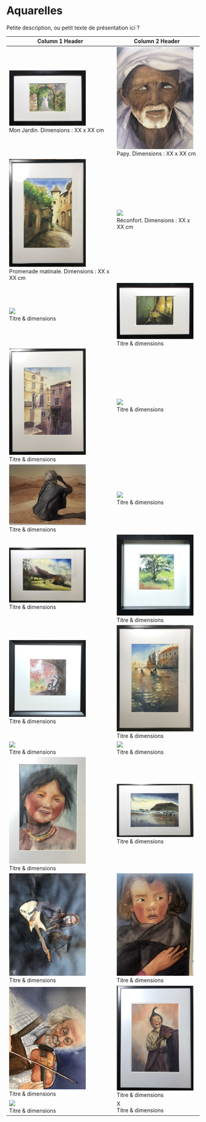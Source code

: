 # Aquarelles

Petite description, ou petit texte de présentation ici ?



| Column 1 Header | Column 2 Header | 
| --------------- | --------------- | 
| <a href="./Mon jardin.jpg "><img src="./Mon jardin.jpg" width="200" /> </a>  <br> Mon Jardin. Dimensions : XX x XX cm | <a href="./Papy arabe.jpg "><img src="./Papy arabe.jpg" width="200" /> </a> <br> Papy. Dimensions : XX x XX cm |
| <a href="./Promenade matinale 50x70.jpg "><img src="./Promenade matinale 50x70.jpg" width="200" /> </a> <br> Promenade matinale. Dimensions : XX x XX cm | <a href="./Réconfort 50x70.JPG"><img src="./Réconfort 50x70.JPG" width="200" /> </a> <br> Réconfort. Dimensions : XX x XX cm |
| <a href="./Saint Nazaire le désert 50x70.jpeg "><img src="./Saint Nazaire le désert 50x70.jpeg" width="200" /> </a> <br> Titre & dimensions | <a href="./Sous-bois.jpg "><img src="./Sous-bois.jpg" width="200" /> </a> <br> Titre & dimensions |
| <a href="./Split Croatie 50x70.jpg "><img src="./Split Croatie 50x70.jpg" width="200" /> </a>  <br> Titre & dimensions | <a href="./Tenzin dans ses pensées 40x50.jpg "><img src="./Tenzin dans ses pensées 40x50.jpg" width="200" /> </a> <br> Titre & dimensions |
| <a href="./Touareg in the desert .jpg  "><img src="./Touareg in the desert .jpg " width="200" /> </a> <br> Titre & dimensions | <a href="./Un jour à SALAMANQUE 50x70.JPG "><img src="./Un jour à SALAMANQUE 50x70.JPG" width="200" /> </a> <br> Titre & dimensions |
| <a href="./Un petit Paradis 50x70 1.jpeg "><img src="./Un petit Paradis 50x70 1.jpeg" width="200" /> </a> <br> Titre & dimensions | <a href="./Vue sur st Benoit..25x25.jpg "><img src="./Vue sur st Benoit..25x25.jpg" width="200" /> </a> <br> Titre & dimensions |
| <a href="./A bicyclette.jpg "><img src="./A bicyclette.jpg" width="200" /> </a> <br> Titre & dimensions | <a href="./AMOUR VENICIEN 50x70.jpg "><img src="./AMOUR VENICIEN 50x70.jpg" width="200" /> </a> <br> Titre & dimensions |
| <a href="./Après l’orage.jpg "><img src="./Après l’orage.jpg" width="200" /> </a> <br> Titre & dimensions | <a href="./Ballade en forêt 50x70.jpeg "><img src="./Ballade en forêt 50x70.jpeg" width="200" /> </a> <br>  Titre & dimensions |
| <a href="./Bienveillance 50x70.jpg "><img src="./Bienveillance 50x70.jpg" width="200" /> </a> <br> Titre & dimensions | <a href="./Embruns 50x70.jpg "><img src="./Embruns 50x70.jpg" width="200" /> </a> <br> Titre & dimensions |
| <a href="./Guitariste.jpg "><img src="./Guitariste.jpg" width="200" /> </a> <br> Titre & dimensions | <a href="./IMG_4574.jpg "><img src="./IMG_4574.jpg" width="200" /> </a> <br> Titre & dimensions |
| <a href="./IMG_4581.jpg "><img src="./IMG_4581.jpg" width="200" /> </a> <br> Titre & dimensions | <a href="./Joie de vivre 50x70.jpg "><img src="./Joie de vivre 50x70.jpg" width="200" /> </a> <br> Titre & dimensions |
| <a href="./L’eau de vie.jpg  "><img src="./L’eau de vie.jpg " width="200" /> </a> <br> Titre & dimensions | X <br> Titre & dimensions |
 
